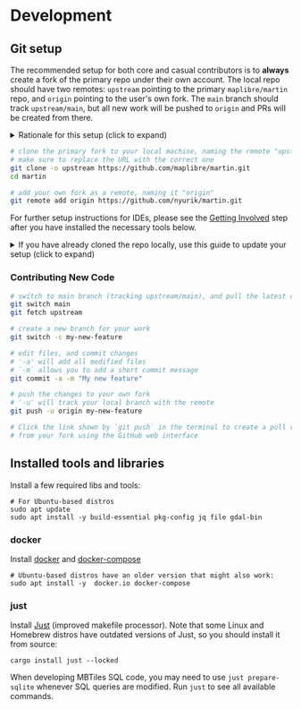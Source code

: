 # Development

## Git setup

The recommended setup for both core and casual contributors is to **always** create a fork
of the primary repo under their own account. The local repo should have two remotes: `upstream` pointing to the primary `maplibre/martin` repo, and `origin` pointing to the user's own fork. The `main` branch should track `upstream/main`, but all new work will be pushed to `origin` and PRs will be created from there.

<details><summary>Rationale for this setup (click to expand)</summary>

<small>This rationale was copied from [a post](https://gist.github.com/nyurik/4e299ad832fd2dd43d2b27191ed3ec30) by Yuri</small>

Open source contribution is both a technical and a social phenomenon.
Any FOSS project naturally has a "caste system" - a group
of contributors with extensive rights vs everyone else. Some of this separation
is necessary - core contributors have deeper knowledge of the code, share vision,
and trust each other.

Core contributors have one more right that others do not -- they can create repository branches.
Thus, they can contribute "locally" - by pushing proposed changes to the primary repository's work branches,
and create "local" pull requests inside the same repo.  This is different from others,
who can contribute only from their own forks.

There is little difference between creating pull requests from one's own fork and from the primary repo,
and there are a few reasons why core contributors should **never** do it from the primary repo:

* it ensures that casual contributors always run the same CI as core contributors. If contribution process breaks, it will affect everyone, and will get fixed faster.
* it puts everyone on the same leveled playing field, reducing the "caste system" effect, making the project feel more welcoming to new contributors
* it ensures that the primary repo only has maintained branches (e.g. `main` and `v1.x`),
  not a bunch of PR branches whose ownership and work status is unclear to everyone

In the martin repository, we follow this and have a branch protection rule that prevents core contributors from creating pull requests from the primary repo.

</details>

```bash
# clone the primary fork to your local machine, naming the remote "upstream"
# make sure to replace the URL with the correct one
git clone -o upstream https://github.com/maplibre/martin.git
cd martin

# add your own fork as a remote, naming it "origin"
git remote add origin https://github.com/nyurik/martin.git
```

For further setup instructions for IDEs, please see the [Getting Involved](getting-involved.md) step after you have installed the necessary tools below.
<details><summary>If you have already cloned the repo locally, use this guide to update your setup (click to expand)</summary>

If you already cloned the repo locally, you can update it to use the new setup. This assumes you have a local clone of the repo, the remote name is `origin`, and you have already forked the repo on GitHub.

```bash
# Getting a quick glance about your remotes: git remote -v
git remote -v
# Rename the existing remote to "upstream". Your "main" branch will now track "upstream/main"
git remote rename origin upstream

# Add your own fork as a remote, naming it "origin" (adjust the URL)
git remote add origin https://github.com/nyurik/martin.git
```

</details>

### Contributing New Code

```bash
# switch to main branch (tracking upstream/main), and pull the latest changes
git switch main
git fetch upstream

# create a new branch for your work
git switch -c my-new-feature

# edit files, and commit changes
# '-a' will add all modified files
# `-m` allows you to add a short commit message
git commit -a -m "My new feature"

# push the changes to your own fork
# '-u' will track your local branch with the remote
git push -u origin my-new-feature

# Click the link shown by `git push` in the terminal to create a pull request
# from your fork using the GitHub web interface
```

## Installed tools and libraries

Install a few required libs and tools:

```bash, ignore
# For Ubuntu-based distros
sudo apt update
sudo apt install -y build-essential pkg-config jq file gdal-bin
```

### docker

Install [docker](https://docs.docker.com/get-docker/) and [docker-compose](https://docs.docker.com/compose/)

```bash, ignore
# Ubuntu-based distros have an older version that might also work:
sudo apt install -y  docker.io docker-compose
```

### just

Install [Just](https://github.com/casey/just#readme) (improved makefile processor). Note that some Linux and Homebrew
distros have outdated versions of Just, so you should install it from source:

```bash, ignore
cargo install just --locked
```

When developing MBTiles SQL code, you may need to use `just prepare-sqlite` whenever SQL queries are modified.
Run `just` to see all available commands.

